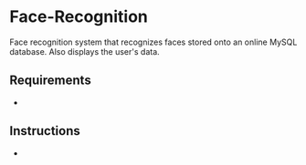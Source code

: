 # Face-Recognition
Face recognition system that recognizes faces stored onto an online MySQL database. Also displays the user's data.

## Requirements
- 

## Instructions
- 
